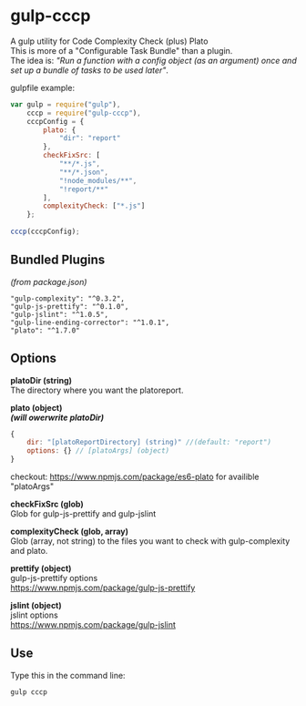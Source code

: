 # gulp-cccp
A gulp utility for Code Complexity Check (plus) Plato<br />
This is more of a "Configurable Task Bundle" than a plugin.<br />
The idea is: *"Run a function with a config object (as an argument) once and set up a bundle of tasks to be used later"*.

gulpfile example:

```javascript
var gulp = require("gulp"),
    cccp = require("gulp-cccp"),
    cccpConfig = {
        plato: {
            "dir": "report"
        },
        checkFixSrc: [
            "**/*.js",
            "**/*.json",
            "!node_modules/**",
            "!report/**"
        ],
        complexityCheck: ["*.js"]
    };
 
cccp(cccpConfig);
```


## Bundled Plugins
*(from package.json)*
```
"gulp-complexity": "^0.3.2",
"gulp-js-prettify": "^0.1.0",
"gulp-jslint": "^1.0.5",
"gulp-line-ending-corrector": "^1.0.1",        	
"plato": "^1.7.0"
```
## Options

**platoDir (string)**<br />
The directory where you want the platoreport.

**plato (object)**<br>
***(will owerwrite platoDir)***
```javascript
{
    dir: "[platoReportDirectory] (string)" //(default: "report")
    options: {} // [platoArgs] (object)
}
```
checkout: https://www.npmjs.com/package/es6-plato 
for availible "platoArgs"

**checkFixSrc (glob)**<br />
Glob for gulp-js-prettify and gulp-jslint

**complexityCheck (glob, array)**<br />
Glob (array, not string) to the files you want to check with gulp-complexity and plato.

**prettify (object)**<br />
gulp-js-prettify options<br />
https://www.npmjs.com/package/gulp-js-prettify

**jslint (object)**<br />
jslint options<br />
https://www.npmjs.com/package/gulp-jslint

## Use
Type this in the command line:

```cmd
gulp cccp
```


